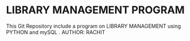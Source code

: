 # LIBRARY MANAGEMENT PROGRAM
This Git Repository include a program on LIBRARY MANAGEMENT using PYTHON and mySQL .
AUTHOR: RACHIT
